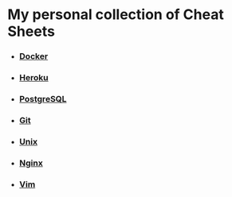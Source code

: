 # My personal collection of Cheat Sheets

* ### [Docker](docker.md)
* ### [Heroku](heroku.md)

* ### [PostgreSQL](postgresql.md)

* ### [Git](git.md)

* ### [Unix](unix.md)
* ### [Nginx](nginx.md)
* ### [Vim](vim.md)